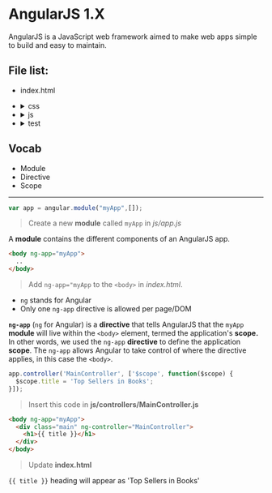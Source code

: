 # AngularJS 1.X

AngularJS is a JavaScript web framework aimed to make web apps simple to build and easy to maintain.

## File list:
- index.html  
- <details>
  <summary>css</summary>
  
  - main.css
  </details>
- <details>
  <summary>js</summary>
  
  - app.js
  - <details>
     <summary>controllers</summary>
     
    - MainController.js
    </details>  
  - <details>
     <summary>shared</summary>
     
    - angular-mocks.js
    - angular-route.min.js
    - angular.min.js
    </details>
  </details>
- <details>
  <summary>test</summary>
  
  - test.js
  </details>


## Vocab

- Module
- Directive
- Scope

---


```javascript
var app = angular.module("myApp",[]);
```
>Create a new **module** called `myApp` in _js/app.js_

A **module** contains the different components of an AngularJS app.

```html
<body ng-app="myApp">  
  ..
</body>
```
>Add `ng-app="myApp` to the `<body>` in _index.html_.  

- `ng` stands for Angular
- Only one `ng-app` directive is allowed per page/DOM

**`ng-app`** (`ng` for Angular) is a **directive** that tells AngularJS that the `myApp` **module** will live within the `<body>` element, termed the application's **scope.** In other words, we used the `ng-app` **directive** to define the application **scope**. The `ng-app` allows Angular to take control of where the directive applies, in this case the `<body>`.


```javascript
app.controller('MainController', ['$scope', function($scope) { 
  $scope.title = 'Top Sellers in Books'; 
}]);
```
>Insert this code in **js/controllers/MainController.js**


```html
<body ng-app="myApp">  
  <div class="main" ng-controller="MainController">
    <h1>{{ title }}</h1>
  </div>
</body>
```
>Update **index.html**

`{{ title }}` heading will appear as 'Top Sellers in Books'

